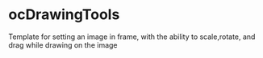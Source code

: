 # ocDrawingTools
Template for setting an image in frame, with the ability to scale,rotate, and drag while drawing on the image
